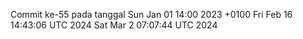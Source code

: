 Commit ke-55 pada tanggal Sun Jan 01 14:00 2023 +0100
Fri Feb 16 14:43:06 UTC 2024
Sat Mar  2 07:07:44 UTC 2024
